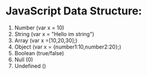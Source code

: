 # JavaScript Data Structure:

1. Number (var x = 10)
2. String (var x = "Hello im string")
3. Array (var x =[10,20,30];)
4. Object (var x = {number1:10,number2:20};)
5. Boolean (true/false)
6. Null (0)
7. Undefined ()
